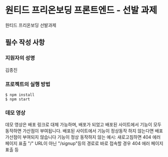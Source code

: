 # 원티드 프리온보딩 프론트엔드 - 선발 과제
원티드 프리온보딩 선발과제

## 필수 작성 사항

### 지원자의 성명
김종진

### 프로젝트의 실행 방법
```
$ npm install
$ npm start
```

### 데모 영상
데모 영상은 배포 링크로 대체 가능하며, 배포가 되었고 배포된 사이트에서 기능이 모두 동작하면 가산점이 부여됩니다.
배포된 사이트에서 기능이 정상동작 하지 않는다면 배포 가산점이 부여되지 않습니다
기능이 정상 동작하지 않는 예시:
새로고침하면 404 에러 페이지 표출
"/" URL이 아닌 "/signup"등의 경로로 바로 접속할 경우 404 에러 페이지 표출 등